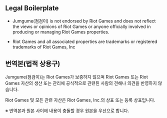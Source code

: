 ## Legal Boilerplate
- Jumgume(점검이) is not endorsed by Riot Games and does not reflect the views or opinions of Riot Games or anyone officially
involved in producing or managing Riot Games properties. 

- Riot Games and all associated properties are trademarks or registered trademarks of Riot Games, Inc

## 번역본(법적 상용구)
Jumgume(점검이)는 Riot Games가 보증하지 않으며 Riot Games 또는 Riot Games 자산의 생산 또는 관리에 
공식적으로 관련된 사람의 견해나 의견을 반영하지 않습니다.

Riot Games 및 모든 관련 자산은 Riot Games, Inc.의 상표 또는 등록 상표입니다.

※ 번역본과 원본 사이에 내용이 충돌할 경우 원본을 우선으로 합니다.